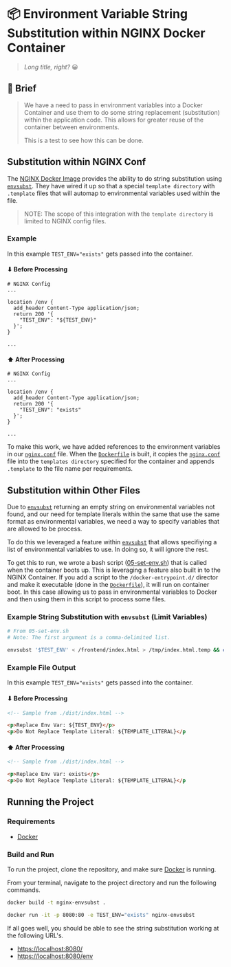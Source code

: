 # 📦 Environment Variable String Substitution within NGINX Docker Container

> _Long title, right?_ 😀

## 📁 Brief

> We have a need to pass in environment variables into a Docker Container and use them to do some string replacement (substitution) within the application code. This allows for greater reuse of the container between environments.
> 
> This is a test to see how this can be done.

## Substitution within NGINX Conf

The [NGINX Docker Image](https://hub.docker.com/_/nginx) provides the ability to do string substitution using [`envsubst`](https://linux.die.net/man/1/envsubst). They have wired it up so that a special `template directory` with `.template` files that will automap to environmental variables used within the file.

> NOTE: The scope of this integration with the `template directory` is limited to NGINX config files.

### Example

In this example `TEST_ENV="exists"` gets passed into the container.

#### ⬇ Before Processing

```nginx
# NGINX Config
...

location /env {
  add_header Content-Type application/json;
  return 200 '{
    "TEST_ENV": "${TEST_ENV}"
  }';
}

...
```

#### ⬆  After Processing

```nginx
# NGINX Config
...

location /env {
  add_header Content-Type application/json;
  return 200 '{
    "TEST_ENV": "exists"
  }';
}

...
```

To make this work, we have added references to the environment variables in our [`nginx.conf`](./nginx.conf) file. When the [`Dockerfile`](./Dockerfile) is built, it copies the [`nginx.conf`](./nginx.conf) file into the `templates directory` specified for the container and appends `.template` to the file name per requirements.

## Substitution within Other Files

Due to [`envsubst`](https://linux.die.net/man/1/envsubst) returning an empty string on environmental variables not found, and our need for template literals within the same that use the same format as environmental variables, we need a way to specify variables that are allowed to be process.

To do this we leveraged a feature within [`envsubst`](https://linux.die.net/man/1/envsubst) that allows specifiying a list of environmental variables to use. In doing so, it will ignore the rest.

To get this to run, we wrote a bash script ([05-set-env.sh](./05-set-env.sh)) that is called when the container boots up. This is leveraging a feature also built in to the NGINX Container. If you add a script to the `/docker-entrypoint.d/` director and make it executable (done in the [`Dockerfile`](./Dockerfile)), it will run on container boot. In this case allowing us to pass in environmental variables to Docker and then using them in this script to process some files.

### Example String Substitution with `envsubst` (Limit Variables)

```bash
# From 05-set-env.sh
# Note: The first argument is a comma-delimited list.

envsubst '$TEST_ENV' < /frontend/index.html > /tmp/index.html.temp && cp -f /tmp/index.html.temp /frontend/index.html
```
### Example File Output

In this example `TEST_ENV="exists"` gets passed into the container.

#### ⬇ Before Processing

```html
<!-- Sample from ./dist/index.html -->

<p>Replace Env Var: ${TEST_ENV}</p>
<p>Do Not Replace Template Literal: ${TEMPLATE_LITERAL}</p
```

#### ⬆  After Processing

```html
<!-- Sample from ./dist/index.html -->

<p>Replace Env Var: exists</p>
<p>Do Not Replace Template Literal: ${TEMPLATE_LITERAL}</p
```

## Running the Project

### Requirements

- [Docker](https://docker.com)

### Build and Run

To run the project, clone the repository, and make sure [Docker](https://docker.com) is running.

From your terminal, navigate to the project directory and run the following commands.

```bash
docker build -t nginx-envsubst .
```

```bash
docker run -it -p 8080:80 -e TEST_ENV="exists" nginx-envsubst
```

If all goes well, you should be able to see the string substitution working at the following URL's.

- [https://localhost:8080/](https://localhost:8080/)
- [https://localhost:8080/env](https://localhost:8080/env)
